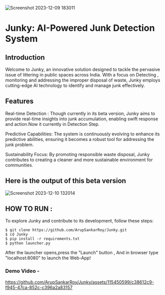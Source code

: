 
![Screenshot 2023-12-09 183011](https://github.com/ArupSankarRoy/Junky/assets/115450599/405ca633-0c11-4861-8fa8-d2f1e6ad4b23)

# Junky: AI-Powered Junk Detection System

## Introduction
Welcome to Junky, an innovative solution designed to tackle the pervasive issue of littering in public spaces across India. With a focus on Detecting , monitoring and addressing the improper disposal of waste, Junky employs cutting-edge AI technology to identify and manage junk effectively.

## Features
Real-time Detection : Though currently in its beta version, Junky aims to provide real-time insights into junk accumulation, enabling swift response and action.Now it currently in Detection Step.

Predictive Capabilities: The system is continuously evolving to enhance its predictive abilities, ensuring it becomes a robust tool for addressing the junk problem.

Sustainability Focus: By promoting responsible waste disposal, Junky contributes to creating a cleaner and more sustainable environment for communities.

## Here is the output of this beta version

![Screenshot 2023-12-10 132014](https://github.com/ArupSankarRoy/Junky/assets/115450599/00a28b33-a12a-49d3-a615-2ef8c5d35fc1)


## HOW TO RUN :
To explore Junky and contribute to its development, follow these steps:

```
$ git clone https://github.com/ArupSankarRoy/Junky.git
$ cd Junky
$ pip install -r requirements.txt
$ python launcher.py

```
After the launcher opens,press the "Launch" button , And in browser type "localhost:8080" to launch the Web-App!
### Demo Video -
https://github.com/ArupSankarRoy/Junky/assets/115450599/c38612c9-f945-47ca-852c-c396a2a83157
